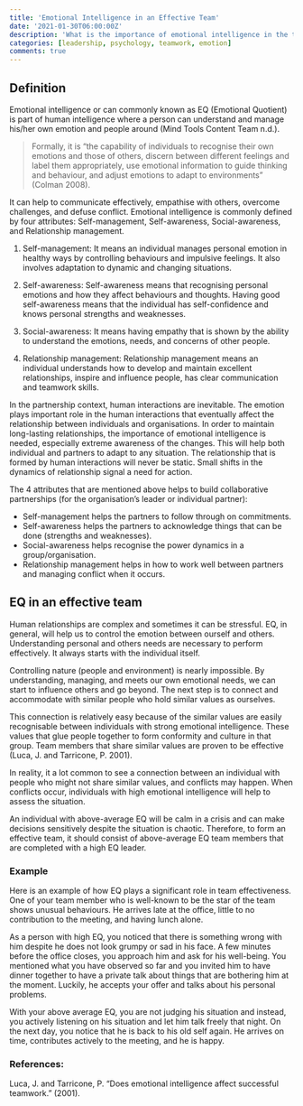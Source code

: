 ```yaml
---
title: 'Emotional Intelligence in an Effective Team'
date: '2021-01-30T06:00:00Z'
description: 'What is the importance of emotional intelligence in the team? How does it affect your team effectiveness?'
categories: [leadership, psychology, teamwork, emotion]
comments: true
---
```


## Definition

Emotional intelligence or can commonly known as EQ (Emotional Quotient) is part of human intelligence where a person can understand and manage his/her own emotion and people around (Mind Tools Content Team n.d.).

> Formally, it is “the capability of individuals to recognise their own emotions and those of others, discern between different feelings and label them appropriately, use emotional information to guide thinking and behaviour, and adjust emotions to adapt to environments” (Colman 2008).

It can help to communicate effectively, empathise with others, overcome challenges, and defuse conflict. Emotional intelligence is commonly defined by four attributes: Self-management, Self-awareness, Social-awareness, and Relationship management.

1. Self-management:
   It means an individual manages personal emotion in healthy ways by controlling behaviours and impulsive feelings. It also involves adaptation to dynamic and changing situations.
2. Self-awareness:
   Self-awareness means that recognising personal emotions and how they affect behaviours and thoughts. Having good self-awareness means that the individual has self-confidence and knows personal strengths and weaknesses.

3. Social-awareness:
   It means having empathy that is shown by the ability to understand the emotions, needs, and concerns of other people.

4. Relationship management:
   Relationship management means an individual understands how to develop and maintain excellent relationships, inspire and influence people, has clear communication and teamwork skills.

In the partnership context, human interactions are inevitable. The emotion plays important role in the human interactions that eventually affect the relationship between individuals and organisations. In order to maintain long-lasting relationships, the importance of emotional intelligence is needed, especially extreme awareness of the changes. This will help both individual and partners to adapt to any situation. The relationship that is formed by human interactions will never be static. Small shifts in the dynamics of relationship signal a need for action.

The 4 attributes that are mentioned above helps to build collaborative partnerships (for the organisation’s leader or individual partner):

- Self-management helps the partners to follow through on commitments.
- Self-awareness helps the partners to acknowledge things that can be done (strengths and weaknesses).
- Social-awareness helps recognise the power dynamics in a group/organisation.
- Relationship management helps in how to work well between partners and managing conflict when it occurs.

## EQ in an effective team

Human relationships are complex and sometimes it can be stressful. EQ, in general, will help us to control the emotion between ourself and others. Understanding personal and others needs are necessary to perform effectively. It always starts with the individual itself.

Controlling nature (people and environment) is nearly impossible. By understanding, managing, and meets our own emotional needs, we can start to influence others and go beyond. The next step is to connect and accommodate with similar people who hold similar values as ourselves.

This connection is relatively easy because of the similar values are easily recognisable between individuals with strong emotional intelligence. These values that glue people together to form conformity and culture in that group. Team members that share similar values are proven to be effective (Luca, J. and Tarricone, P. 2001).

In reality, it a lot common to see a connection between an individual with people who might not share similar values, and conflicts may happen. When conflicts occur, individuals with high emotional intelligence will help to assess the situation.

An individual with above-average EQ will be calm in a crisis and can make decisions sensitively despite the situation is chaotic. Therefore, to form an effective team, it should consist of above-average EQ team members that are completed with a high EQ leader.

### Example

Here is an example of how EQ plays a significant role in team effectiveness. One of your team member who is well-known to be the star of the team shows unusual behaviours. He arrives late at the office, little to no contribution to the meeting, and having lunch alone.

As a person with high EQ, you noticed that there is something wrong with him despite he does not look grumpy or sad in his face. A few minutes before the office closes, you approach him and ask for his well-being. You mentioned what you have observed so far and you invited him to have dinner together to have a private talk about things that are bothering him at the moment. Luckily, he accepts your offer and talks about his personal problems.

With your above average EQ, you are not judging his situation and instead, you actively listening on his situation and let him talk freely that night. On the next day, you notice that he is back to his old self again. He arrives on time, contributes actively to the meeting, and he is happy.

### References:

Luca, J. and Tarricone, P. “Does emotional intelligence affect successful teamwork.” (2001).
